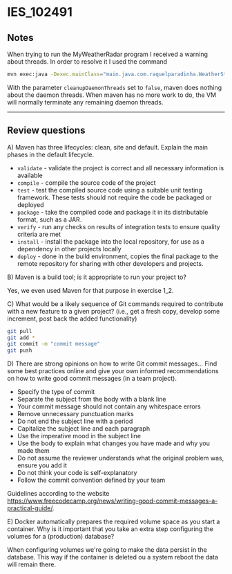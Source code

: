 # IES_102491

## Notes

When trying to run the MyWeatherRadar program I received a warning about threads. In order to resolve it I used the command

```bash
mvn exec:java -Dexec.mainClass="main.java.com.raquelparadinha.WeatherStarter" -Dexec.cleanupDaemonThreads=false
```

With the parameter `cleanupDaemonThreads` set to `false`, maven does nothing about the daemon threads. When maven has no more work to do, the VM will normally terminate any remaining daemon threads.

------



## Review questions

A) Maven has three lifecycles: clean, site and default. Explain the main phases in the default lifecycle.

- `validate` - validate the project is correct and all necessary information is available
- `compile` - compile the source code of the project
- `test` - test the compiled source code using a suitable unit testing framework. These tests should not require the code be packaged or deployed
- `package` - take the compiled code and package it in its distributable format, such as a JAR.
- `verify` - run any checks on results of integration tests to ensure quality criteria are met
- `install` - install the package into the local repository, for use as a dependency in other projects locally
- `deploy` - done in the build environment, copies the final package to the remote repository for sharing with other developers and projects.

B) Maven is a build tool; is it appropriate to run your project to?

Yes, we even used Maven for that purpose in exercise 1_2.

C) What would be a likely sequence of Git commands required to contribute with a new feature to a given project? (i.e., get a fresh copy, develop some increment, post back the added functionality)

```bash
git pull
git add *
git commit -m "commit message"
git push
```

D) There are strong opinions on how to write Git commit messages… Find some best practices online and give your own informed recommendations on how to write good commit messages (in a team project).

- Specify the type of commit
- Separate the subject from the body with a blank line
- Your commit message should not contain any whitespace errors
- Remove unnecessary punctuation marks
- Do not end the subject line with a period
- Capitalize the subject line and each paragraph
- Use the imperative mood in the subject line
- Use the body to explain what changes you have made and why you made them
- Do not assume the reviewer understands what the original problem was, ensure you add it
- Do not think your code is self-explanatory
- Follow the commit convention defined by your team

Guidelines according to the website https://www.freecodecamp.org/news/writing-good-commit-messages-a-practical-guide/.

E) Docker automatically prepares the required volume space as you start a container. Why is it important that you take an extra step configuring the volumes for a (production) database?

When configuring volumes we're going to make the data persist in the database. This way if the container is deleted ou a system reboot the data will remain there.
